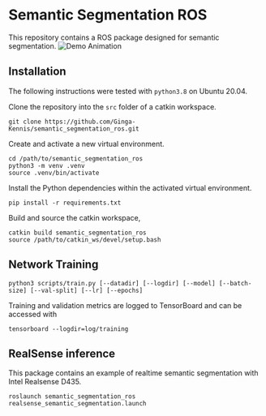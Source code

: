 # Semantic Segmentation ROS
This repository contains a ROS package designed for semantic segmentation.
![Demo Animation](assets/readme/deeplabv3.gif)

## Installation
The following instructions were tested with `python3.8` on Ubuntu 20.04.

Clone the repository into the `src` folder of a catkin workspace.

```
git clone https://github.com/Ginga-Kennis/semantic_segmentation_ros.git
```

Create and activate a new virtual environment.

```
cd /path/to/semantic_segmentation_ros
python3 -m venv .venv
source .venv/bin/activate
```

Install the Python dependencies within the activated virtual environment.

```
pip install -r requirements.txt
```

Build and source the catkin workspace,

```
catkin build semantic_segmentation_ros
source /path/to/catkin_ws/devel/setup.bash
```

## Network Training
```
python3 scripts/train.py [--datadir] [--logdir] [--model] [--batch-size] [--val-split] [--lr] [--epochs]
```

Training and validation metrics are logged to TensorBoard and can be accessed with

```
tensorboard --logdir=log/training
```

## RealSense inference
This package contains an example of realtime semantic segmentation with Intel Realsense D435.
```
roslaunch semantic_segmentation_ros realsense_semantic_segmentation.launch
```

